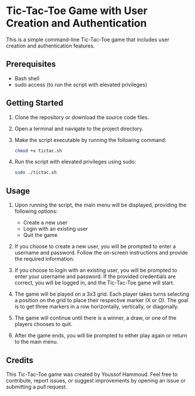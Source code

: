 # Tic-Tac-Toe Game with User Creation and Authentication

This is a simple command-line Tic-Tac-Toe game that includes user creation and authentication features.

## Prerequisites

- Bash shell
- sudo access (to run the script with elevated privileges)

## Getting Started

1. Clone the repository or download the source code files.

2. Open a terminal and navigate to the project directory.

3. Make the script executable by running the following command:

   ```bash
   chmod +x tictac.sh
   ```

4.  Run the script with elevated privileges using sudo:

    ```bash
    sudo ./tictac.sh
    ```

## Usage

1. Upon running the script, the main menu will be displayed, providing the following options:
   - Create a new user
   - Login with an existing user
   - Quit the game

2. If you choose to create a new user, you will be prompted to enter a username and password. Follow the on-screen instructions and provide the required information.

3. If you choose to login with an existing user, you will be prompted to enter your username and password. If the provided credentials are correct, you will be logged in, and the Tic-Tac-Toe game will start.

4. The game will be played on a 3x3 grid. Each player takes turns selecting a position on the grid to place their respective marker (X or O). The goal is to get three markers in a row horizontally, vertically, or diagonally.

5. The game will continue until there is a winner, a draw, or one of the players chooses to quit.

6. After the game ends, you will be prompted to either play again or return to the main menu.

## Credits

This Tic-Tac-Toe game was created by Youssof Hammoud. Feel free to contribute, report issues, or suggest improvements by opening an issue or submitting a pull request.